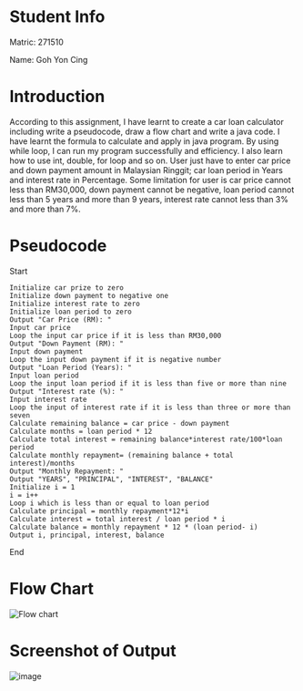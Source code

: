 # Student Info
Matric: 271510

Name: Goh Yon Cing

# Introduction
According to this assignment, I have learnt to create a car loan calculator including write a pseudocode, draw a flow chart and write a java code. I have learnt the formula to calculate and apply in java program. By using while loop, I can run my program successfully and efficiency. I also learn how to use int, double, for loop and so on. User just have to enter car price and down payment amount in Malaysian Ringgit; car loan period in Years and interest rate in Percentage. Some limitation for user is car price cannot less than RM30,000, down payment cannot be negative, loan period cannot less than 5 years and more than 9 years, interest rate cannot less than 3% and more than 7%. 

# Pseudocode
Start

    Initialize car prize to zero    
    Initialize down payment to negative one    
    Initialize interest rate to zero    
    Initialize loan period to zero    
    Output "Car Price (RM): "    
    Input car price    
    Loop the input car price if it is less than RM30,000    
    Output "Down Payment (RM): "
    Input down payment
    Loop the input down payment if it is negative number
    Output "Loan Period (Years): "
    Input loan period
    Loop the input loan period if it is less than five or more than nine
    Output "Interest rate (%): "    
    Input interest rate
    Loop the input of interest rate if it is less than three or more than seven
    Calculate remaining balance = car price - down payment
    Calculate months = loan period * 12        
    Calculate total interest = remaining balance*interest rate/100*loan period        
    Calculate monthly repayment= (remaining balance + total interest)/months    
    Output "Monthly Repayment: "
    Output "YEARS", "PRINCIPAL", "INTEREST", "BALANCE"
    Initialize i = 1
    i = i++    
    Loop i which is less than or equal to loan period    
    Calculate principal = monthly repayment*12*i
    Calculate interest = total interest / loan period * i
    Calculate balance = monthly repayment * 12 * (loan period- i)    
    Output i, principal, interest, balance      
End

# Flow Chart
![Flow chart](https://user-images.githubusercontent.com/55395418/68527764-ac714880-0325-11ea-96f3-65021c3da4ef.png)

# Screenshot of Output
![image](https://user-images.githubusercontent.com/55395418/68527517-9746ea80-0322-11ea-818c-da8baaaa5eb8.png)
